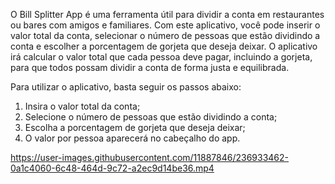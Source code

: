O Bill Splitter App é uma ferramenta útil para dividir a conta em restaurantes ou bares com amigos e familiares.
Com este aplicativo, você pode inserir o valor total da conta, selecionar o número de pessoas que estão dividindo
a conta e escolher a porcentagem de gorjeta que deseja deixar. O aplicativo irá calcular o valor total que cada
pessoa deve pagar, incluindo a gorjeta, para que todos possam dividir a conta de forma justa e equilibrada.

Para utilizar o aplicativo, basta seguir os passos abaixo:

1. Insira o valor total da conta;
2. Selecione o número de pessoas que estão dividindo a conta;
3. Escolha a porcentagem de gorjeta que deseja deixar;
4. O valor por pessoa aparecerá no cabeçalho do app.

https://user-images.githubusercontent.com/11887846/236933462-0a1c4060-6c48-464d-9c72-a2ec9d14be36.mp4

